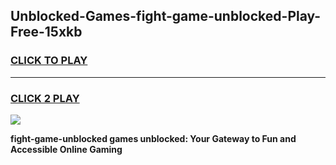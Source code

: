 
## Unblocked-Games-fight-game-unblocked-Play-Free-15xkb
<h3>
<a href="https://premium76.site?title=fight-game-unblocked&ref=23A">CLICK TO PLAY</a></h3>
<hr>

<h3>
<a href="https://premium76.site?title=fight-game-unblocked&ref=23A">CLICK 2 PLAY</a>
  
</h3>

<a href="https://premium76.site?title=fight-game-unblocked&ref=23A"><img src="https://clearcache.store/games.png"></a>


**fight-game-unblocked games unblocked: Your Gateway to Fun and Accessible Online Gaming**
